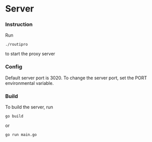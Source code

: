 # Server
### Instruction

Run 
```
./routipro
```
to start the proxy server

### Config
Default server port is 3020. To change the server port, set the PORT environmental variable.


### Build
To build the server, run 
```
go build
```

or

```
go run main.go
```